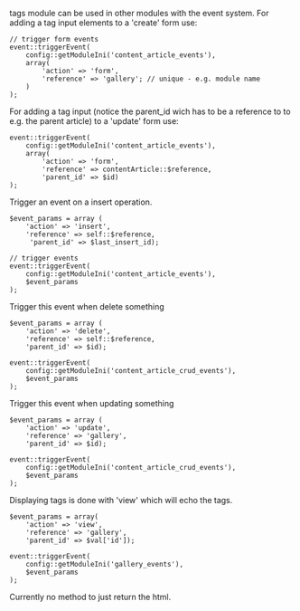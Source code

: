 tags module can be used in other modules with the event system. 
For adding a tag input elements to a 'create' form use: 

    // trigger form events
    event::triggerEvent(
        config::getModuleIni('content_article_events'), 
        array(
            'action' => 'form',
            'reference' => 'gallery'; // unique - e.g. module name
        )
    );

For adding a tag input (notice the parent_id wich has to be a reference to 
to e.g. the parent article) to a 'update' form use: 

    event::triggerEvent(
        config::getModuleIni('content_article_events'), 
        array(
            'action' => 'form',
            'reference' => contentArticle::$reference,
            'parent_id' => $id)
    );

Trigger an event on a insert operation. 

    $event_params = array (
        'action' => 'insert',
        'reference' => self::$reference, 
         'parent_id' => $last_insert_id);
            
    // trigger events
    event::triggerEvent(
        config::getModuleIni('content_article_events'),
        $event_params
    );

Trigger this event when delete something

    $event_params = array (
        'action' => 'delete',
        'reference' => self::$reference, 
        'parent_id' => $id);
            
    event::triggerEvent(
        config::getModuleIni('content_article_crud_events'),
        $event_params
    );

Trigger this event when updating something

    $event_params = array (
        'action' => 'update',
        'reference' => 'gallery', 
        'parent_id' => $id);
            
    event::triggerEvent(
        config::getModuleIni('content_article_crud_events'),
        $event_params
    );  

Displaying tags is done with 'view' which will echo the tags.

    $event_params = array(
        'action' => 'view',
        'reference' => 'gallery',
        'parent_id' => $val['id']);
            
    event::triggerEvent(
        config::getModuleIni('gallery_events'), 
        $event_params
    );      

Currently no method to just return the html.
